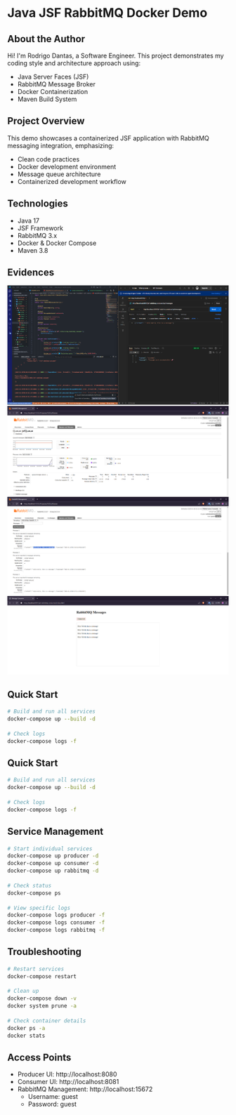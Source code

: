 # Java JSF RabbitMQ Docker Demo

## About the Author
Hi! I'm Rodrigo Dantas, a Software Engineer. This project demonstrates my coding style and architecture approach using:

- Java Server Faces (JSF)
- RabbitMQ Message Broker
- Docker Containerization
- Maven Build System

## Project Overview
This demo showcases a containerized JSF application with RabbitMQ messaging integration, emphasizing:

- Clean code practices
- Docker development environment
- Message queue architecture
- Containerized development workflow

## Technologies
- Java 17
- JSF Framework
- RabbitMQ 3.x
- Docker & Docker Compose
- Maven 3.8

## Evidences
![REST Producer](docs/screenshot_27-01-2025_18-25-24.png)
![Rabbit Interface](docs/screenshot_27-01-2025_18-25-33.png)
![Rabbit Message](docs/screenshot_27-01-2025_18-25-41.png)
![JSF Consumer](docs/screenshot_27-01-2025_18-25-56.png)


## Quick Start 
```bash
# Build and run all services
docker-compose up --build -d

# Check logs
docker-compose logs -f
```

## Quick Start
```bash
# Build and run all services
docker-compose up --build -d

# Check logs
docker-compose logs -f
```

## Service Management
```bash
# Start individual services
docker-compose up producer -d
docker-compose up consumer -d
docker-compose up rabbitmq -d

# Check status
docker-compose ps

# View specific logs
docker-compose logs producer -f
docker-compose logs consumer -f
docker-compose logs rabbitmq -f
```

## Troubleshooting
```bash
# Restart services
docker-compose restart

# Clean up
docker-compose down -v
docker system prune -a

# Check container details
docker ps -a
docker stats
```

## Access Points
- Producer UI: http://localhost:8080
- Consumer UI: http://localhost:8081 
- RabbitMQ Management: http://localhost:15672
  - Username: guest
  - Password: guest